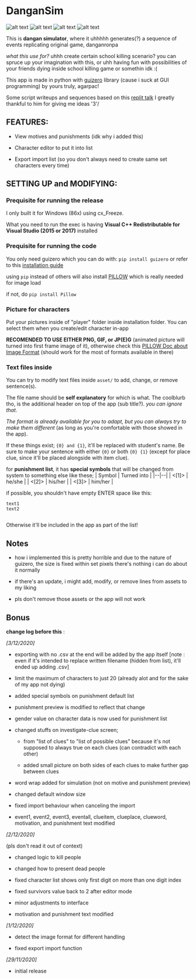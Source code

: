 # DanganSim

![alt text][ss1] ![alt text][ss2] ![alt text][ss3] ![alt text][ss4]

[ss1]: ../blob/main/doc/ss1.png "Character list"
[ss2]: ../blob/main/doc/ss2.png "Oh oh some people died"
[ss3]: ../blob/main/doc/ss3.png "Possible clues"
[ss4]: ../blob/main/doc/ss4.png "Voting"

This is **dangan simulator**, where it uhhhhh generates(?) a sequence of events replicating original game, danganronpa

*what this use for?* uhhh create certain school killing scenario? you can spruce up your imagination with this, or uhh having fun with possibilities of your friends dying inside school killing game or somethin idk :(

This app is made in python with [guizero](https://lawsie.github.io/guizero/about/) library (cause i suck at GUI programming)
by yours truly, agarpac!

Some script writeups and sequences based on this [replit talk](https://repl.it/talk/share/Danganronpa-simulator/6602)
I greatly thankful to him for giving me ideas '3'/


## FEATURES:

- View motives and punishments (idk why i added this)

- Character editor to put it into list

- Export import list (so you don't always need to create same set characters every time)


## SETTING UP and MODIFYING:

### Prequisite for running the release

I only built it for Windows (86x) using cx_Freeze.

What you need to run the exec is having **Visual C++ Redistributable for Visual Studio (2015 or 2017)** installed

### Prequisite for running the code

You only need guizero which you can do with:
`pip install guizero`
or refer to this [installation guide](https://lawsie.github.io/guizero/)

using `pip` instead of others will also install [PILLOW](https://pillow.readthedocs.io/en/latest/index.html) which is really needed for image load

if not, do `pip install Pillow`


### Picture for characters
Put your pictures inside of "player" folder inside installation folder. You can select them when you create/edit character in-app

**RECOMENDED TO USE EITHER PNG, GIF, or JP(E)G** (animated picture will turned into first frame image of it),
otherwise check this [PILLOW Doc about Image Format](https://pillow.readthedocs.io/en/latest/handbook/image-file-formats.html) (should work for the most of formats available in there)

### Text files inside
You can try to modify text files inside `asset/` to add, change, or remove sentence(s).

The file name should be **self explanatory** for which is what.
The coolblurb tho, is the additional header on top of the app (sub title?). *you can ignore that*.

*The format is already available for you to adapt, but you can always try to make them different* (as long as you're comfortable with those showed in the app).

If these things exist; `{0} and {1}`, it'll be replaced with student's name. Be sure to make your sentence with either `{0}` or both `{0} {1}` (except for place clue, since it'll be placed alongside with item clue).

for **punishment list**, it has **special symbols** that will be changed from system to something else like these;
| Symbol | Turned into |
|--|--|
| <[1]> | he/she |
| <[2]> | his/her |
| <[3]> | him/her |  

if possible, you shouldn't have empty ENTER space like this:
```
text1
text2
 
```
Otherwise it'll be included in the app as part of the list!


## Notes
- how i implemented this is pretty horrible and due to the nature of guizero, the size is fixed within set pixels there's nothing i can do about it normally

- if there's an update, i might add, modify, or remove lines from assets to my liking

- pls don't remove those assets or the app will not work

  
## Bonus
**change log before this** :

*[3/12/2020]*

- exporting with no .csv at the end will be added by the app itself
[note : even if it's intended to replace written filename (hidden from list), it'll ended up adding .csv]

- limit the maximum of characters to just 20 (already alot and for the sake of my app not dying)

- added special symbols on punishment default list

- punishment preview is modified to reflect that change

- gender value on character data is now used for punishment list

- changed stuffs on investigate-clue screen;

	- from "list of clues" to "list of possible clues" because it's not supposed to always true on each clues (can contradict with each other)

	- added small picture on both sides of each clues to make further gap between clues

- word wrap added for simulation (not on motive and punishment preview)

- changed default window size

- fixed import behaviour when canceling the import

- event1, event2, event3, eventall, clueitem, clueplace, clueword, motivation, and punishment text modified

*[2/12/2020]*

(pls don't read it out of context)

- changed logic to kill people

- changed how to present dead people

- fixed character list shows only first digit on more than one digit index

- fixed survivors value back to 2 after editor mode

- minor adjustments to interface

- motivation and punishment text modified

*[1/12/2020]*

- detect the image format for different handling

- fixed export import function

*[29/11/2020]*

- initial release
